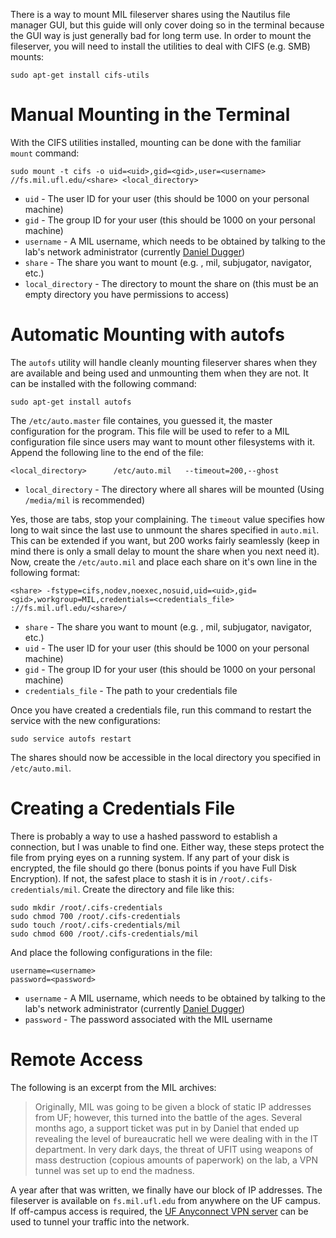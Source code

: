 There is a way to mount MIL fileserver shares using the Nautilus file manager GUI, but this guide will only cover doing so in the terminal because the GUI way is just generally bad for long term use. In order to mount the fileserver, you will need to install the utilities to deal with CIFS (e.g. SMB) mounts:

    sudo apt-get install cifs-utils


# Manual Mounting in the Terminal

With the CIFS utilities installed, mounting can be done with the familiar `mount` command:

    sudo mount -t cifs -o uid=<uid>,gid=<gid>,user=<username> //fs.mil.ufl.edu/<share> <local_directory>

* `uid` - The user ID for your user (this should be 1000 on your personal machine)
* `gid` - The group ID for your user (this should be 1000 on your personal machine)
* `username` - A MIL username, which needs to be obtained by talking to the lab's network administrator (currently [Daniel Dugger](https://github.com/duggerd))
* `share` - The share you want to mount (e.g. <username>, mil, subjugator, navigator, etc.)
* `local_directory` - The directory to mount the share on (this must be an empty directory you have permissions to access)


# Automatic Mounting with autofs

The `autofs` utility will handle cleanly mounting fileserver shares when they are available and being used and unmounting them when they are not. It can be installed with the following command:

    sudo apt-get install autofs

The `/etc/auto.master` file containes, you guessed it, the master configuration for the program. This file will be used to refer to a MIL configuration file since users may want to mount other filesystems with it. Append the following line to the end of the file:

    <local_directory>      /etc/auto.mil   --timeout=200,--ghost

* `local_directory` - The directory where all shares will be mounted (Using `/media/mil` is recommended)

Yes, those are tabs, stop your complaining. The `timeout` value specifies how long to wait since the last use to unmount the shares specified in `auto.mil`. This can be extended if you want, but 200 works fairly seamlessly (keep in mind there is only a small delay to mount the share when you next need it). Now, create the `/etc/auto.mil` and place each share on it's own line in the following format:

    <share> -fstype=cifs,nodev,noexec,nosuid,uid=<uid>,gid=<gid>,workgroup=MIL,credentials=<credentials_file>       ://fs.mil.ufl.edu/<share>/

* `share` - The share you want to mount (e.g. <username>, mil, subjugator, navigator, etc.)
* `uid` - The user ID for your user (this should be 1000 on your personal machine)
* `gid` - The group ID for your user (this should be 1000 on your personal machine)
* `credentials_file` - The path to your credentials file

Once you have created a credentials file, run this command to restart the service with the new configurations:

    sudo service autofs restart

The shares should now be accessible in the local directory you specified in `/etc/auto.mil`.


# Creating a Credentials File

There is probably a way to use a hashed password to establish a connection, but I was unable to find one. Either way, these steps protect the file from prying eyes on a running system. If any part of your disk is encrypted, the file should go there (bonus points if you have Full Disk Encryption). If not, the safest place to stash it is in `/root/.cifs-credentials/mil`. Create the directory and file like this:

    sudo mkdir /root/.cifs-credentials
    sudo chmod 700 /root/.cifs-credentials
    sudo touch /root/.cifs-credentials/mil
    sudo chmod 600 /root/.cifs-credentials/mil

And place the following configurations in the file:

    username=<username>
    password=<password>

* `username` - A MIL username, which needs to be obtained by talking to the lab's network administrator (currently [Daniel Dugger](https://github.com/duggerd))
* `password` - The password associated with the MIL username


# Remote Access

The following is an excerpt from the MIL archives:

> Originally, MIL was going to be given a block of static IP addresses from UF; however, this turned into the
battle of the ages. Several months ago, a support ticket was put in by Daniel that ended up revealing the level of bureaucratic hell we were dealing with in the IT department. In very dark days, the threat of UFIT using weapons of mass destruction (copious amounts of paperwork) on the lab, a VPN tunnel was set up to end the madness.

A year after that was written, we finally have our block of IP addresses. The fileserver is available on `fs.mil.ufl.edu` from anywhere on the UF campus. If off-campus access is required, the [UF Anyconnect VPN server](https://connect.ufl.edu/it/wiki/Pages/glvpn-anyconnect-install.aspx) can be used to tunnel your traffic into the network.